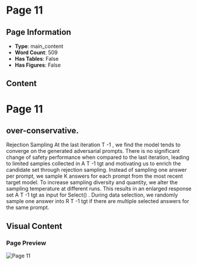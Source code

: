 # Page 11

## Page Information

- **Type**: main_content
- **Word Count**: 509
- **Has Tables**: False
- **Has Figures**: False

## Content

# Page 11

## over-conservative.

Rejection Sampling At the last iteration T -1 , we find the model tends to converge on the generated adversarial prompts. There is no significant change of safety performance when compared to the last iteration, leading to limited samples collected in A T -1 tgt and motivating us to enrich the candidate set through rejection sampling. Instead of sampling one answer per prompt, we sample K answers for each prompt from the most recent target model. To increase sampling diversity and quantity, we alter the sampling temperature at different runs. This results in an enlarged response set A T -1 tgt as input for Select() . During data selection, we randomly sample one answer into R T -1 tgt if there are multiple selected answers for the same prompt.

## Visual Content

### Page Preview

![Page 11](/projects/nmn/images/MART_Improving_LLM_Safety_with_Multiround_Automatic_RedTeaming_page_11.png)
